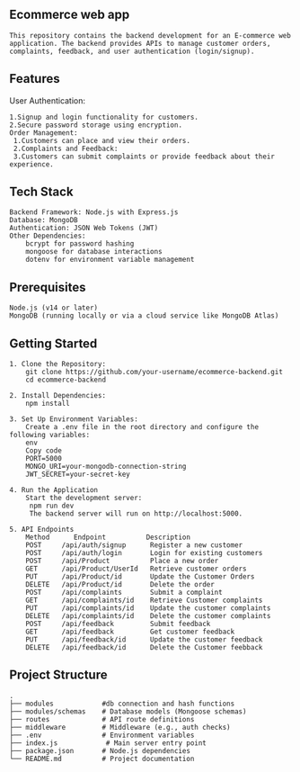## Ecommerce web app
    This repository contains the backend development for an E-commerce web application. The backend provides APIs to manage customer orders, complaints, feedback, and user authentication (login/signup).

## Features
User Authentication:

    1.Signup and login functionality for customers.
    2.Secure password storage using encryption.
    Order Management:
     1.Customers can place and view their orders.
     2.Complaints and Feedback:
     3.Customers can submit complaints or provide feedback about their experience.

## Tech Stack
    Backend Framework: Node.js with Express.js
    Database: MongoDB 
    Authentication: JSON Web Tokens (JWT)
    Other Dependencies:
        bcrypt for password hashing
        mongoose for database interactions
        dotenv for environment variable management

## Prerequisites
    Node.js (v14 or later)
    MongoDB (running locally or via a cloud service like MongoDB Atlas)

## Getting Started
    1. Clone the Repository:
        git clone https://github.com/your-username/ecommerce-backend.git
        cd ecommerce-backend

    2. Install Dependencies:
        npm install

    3. Set Up Environment Variables:
        Create a .env file in the root directory and configure the following variables:
        env
        Copy code
        PORT=5000
        MONGO_URI=your-mongodb-connection-string
        JWT_SECRET=your-secret-key

    4. Run the Application
        Start the development server:
         npm run dev
         The backend server will run on http://localhost:5000.

    5. API Endpoints
        Method  	Endpoint	      Description
        POST	 /api/auth/signup	   Register a new customer
        POST	 /api/auth/login	   Login for existing customers
        POST	 /api/Product	       Place a new order
        GET	     /api/Product/UserId   Retrieve customer orders
        PUT      /api/Product/id       Update the Customer Orders
        DELETE   /api/Product/id       Delete the order
        POST	 /api/complaints	   Submit a complaint
        GET      /api/complaints/id    Retrieve Customer complaints
        PUT      /api/complaints/id    Update the customer complaints
        DELETE   /api/complaints/id    Delete the customer complaints
        POST	 /api/feedback	       Submit feedback
        GET      /api/feedback         Get customer feedback
        PUT      /api/feedback/id      Update the customer feedback
        DELETE   /api/feedback/id      Delete the Customer feebback

## Project Structure

    .
    ├── modules            #db connection and hash functions
    ├── modules/schemas    # Database models (Mongoose schemas)
    ├── routes             # API route definitions
    ├── middleware         # Middleware (e.g., auth checks)
    ├── .env               # Environment variables
    ├── index.js            # Main server entry point
    ├── package.json       # Node.js dependencies
    └── README.md          # Project documentation

  
